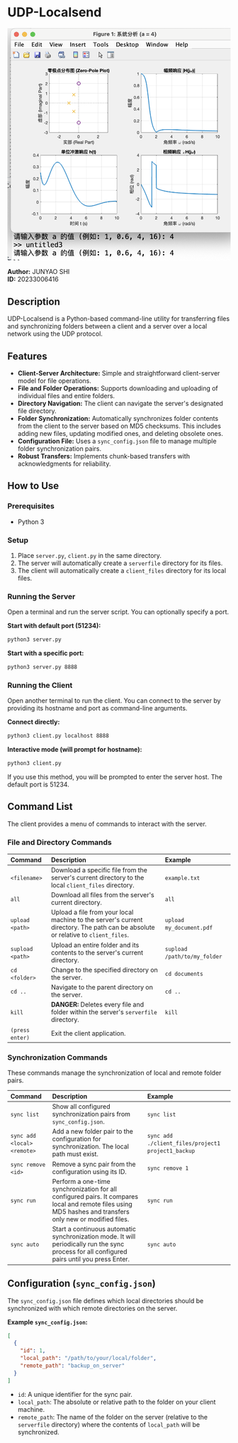 # UDP-Localsend
![UDP-Localsend](client_files/1.png)

**Author:** JUNYAO SHI  
**ID:** 20233006416

## Description

UDP-Localsend is a Python-based command-line utility for transferring files and synchronizing folders between a client and a server over a local network using the UDP protocol. 

## Features

  * **Client-Server Architecture:** Simple and straightforward client-server model for file operations.
  * **File and Folder Operations:** Supports downloading and uploading of individual files and entire folders.
  * **Directory Navigation:** The client can navigate the server's designated file directory.
  * **Folder Synchronization:** Automatically synchronizes folder contents from the client to the server based on MD5 checksums. This includes adding new files, updating modified ones, and deleting obsolete ones.
  * **Configuration File:** Uses a `sync_config.json` file to manage multiple folder synchronization pairs.
  * **Robust Transfers:** Implements chunk-based transfers with acknowledgments for reliability.


## How to Use

### Prerequisites

  * Python 3

### Setup

1.  Place `server.py`, `client.py` in the same directory.
2.  The server will automatically create a `serverfile` directory for its files.
3.  The client will automatically create a `client_files` directory for its local files.

### Running the Server

Open a terminal and run the server script. You can optionally specify a port.

**Start with default port (51234):**

```bash
python3 server.py
```

**Start with a specific port:**

```bash
python3 server.py 8888
```

### Running the Client

Open another terminal to run the client. You can connect to the server by providing its hostname and port as command-line arguments.

**Connect directly:**

```bash
python3 client.py localhost 8888
```

**Interactive mode (will prompt for hostname):**

```bash
python3 client.py
```

If you use this method, you will be prompted to enter the server host. The default port is 51234.

## Command List

The client provides a menu of commands to interact with the server.

### File and Directory Commands

| Command | Description | Example |
| :--- | :--- | :--- |
| `<filename>` | Download a specific file from the server's current directory to the local `client_files` directory. | `example.txt` |
| `all` | Download all files from the server's current directory. | `all` |
| `upload <path>` | Upload a file from your local machine to the server's current directory. The path can be absolute or relative to `client_files`. | `upload my_document.pdf` |
| `supload <path>` | Upload an entire folder and its contents to the server's current directory. | `supload /path/to/my_folder` |
| `cd <folder>` | Change to the specified directory on the server. | `cd documents` |
| `cd ..` | Navigate to the parent directory on the server. | `cd ..` |
| `kill` | **DANGER:** Deletes every file and folder within the server's `serverfile` directory. | `kill` |
| `(press enter)` | Exit the client application. | |

### Synchronization Commands

These commands manage the synchronization of local and remote folder pairs.

| Command | Description | Example |
| :--- | :--- | :--- |
| `sync list` | Show all configured synchronization pairs from `sync_config.json`. | `sync list` |
| `sync add <local> <remote>` | Add a new folder pair to the configuration for synchronization. The local path must exist. | `sync add ./client_files/project1 project1_backup` |
| `sync remove <id>` | Remove a sync pair from the configuration using its ID. | `sync remove 1` |
| `sync run` | Perform a one-time synchronization for all configured pairs. It compares local and remote files using MD5 hashes and transfers only new or modified files. | `sync run` |
| `sync auto` | Start a continuous automatic synchronization mode. It will periodically run the sync process for all configured pairs until you press Enter. | `sync auto` |

## Configuration (`sync_config.json`)

The `sync_config.json` file defines which local directories should be synchronized with which remote directories on the server.

**Example `sync_config.json`:**

```json
[
  {
    "id": 1,
    "local_path": "/path/to/your/local/folder",
    "remote_path": "backup_on_server"
  }
]
```

  * `id`: A unique identifier for the sync pair.
  * `local_path`: The absolute or relative path to the folder on your client machine.
  * `remote_path`: The name of the folder on the server (relative to the `serverfile` directory) where the contents of `local_path` will be synchronized.